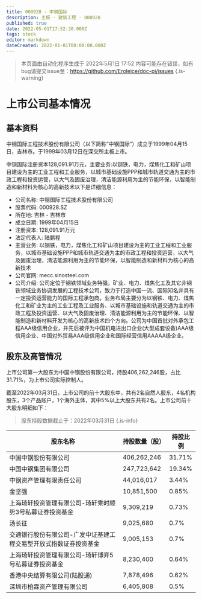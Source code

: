 ```yaml
---
title: 000928 - 中钢国际
description: 主板 - 建筑工程 - 000928
published: true
date: 2022-05-01T17:52:38.000Z
tags: stock
editor: markdown
dateCreated: 2022-01-01T00:00:00.000Z
---
```


> 本页面由自动化程序生成于 2022年5月1日 17:52
> 内容可能存在错误，如有bug请提交issue至：https://github.com/Eroleice/doc-pi/issues
{.is-warning}

# 上市公司基本情况

## 基本资料

中钢国际工程技术股份有限公司（以下简称“中钢国际”）成立于1999年04月15日，吉林市。于1999年03月12日在深交所主板上市。

中钢国际注册资本128,091.91万元，主要业务:以钢铁，电力，煤焦化工和矿山项目建设为主的工业工程和工业服务，以城市基础设施PPP和城市轨道交通为主的市政工程和投资运营，以大气及固废治理，清洁能源利用为主的节能环保，以智能制造和新材料为核心的高新技术以下是详细信息：

- 公司名称: 中钢国际工程技术股份有限公司
- 股票代码: 000928.SZ
- 所在地: 吉林 - 吉林市
- 成立日期: 1999年04月15日
- 注册资本: 128,091.91万元
- 法定代表人: 陆鹏程
- 主营业务: 以钢铁，电力，煤焦化工和矿山项目建设为主的工业工程和工业服务，以城市基础设施PPP和城市轨道交通为主的市政工程和投资运营，以大气及固废治理，清洁能源利用为主的节能环保，以智能制造和新材料为核心的高新技术
- 公司官网: mecc.sinosteel.com
- 公司介绍: 公司定位于钢铁领域业务特强，矿业、电力、煤焦化工及其它非钢铁领域业务协调发展的工程技术公司，致力于打造中国一流、国际知名并具有一定投资运营能力的国际工程承包商。业务布局主要分为以钢铁、电力、煤焦化工和矿业为主的工业工程及工业服务、以城市基础设施和轨道交通为主的市政工程及投资运营、以大气及固废治理、清洁能源利用为主的节能环保、以智能制造和新材料开发为核心的高新技术四个方向。公司为中国首批对外承包工程AAA级信用企业，并先后被评为中国机电进出口企业(大型成套设备)AAA级信用企业、中国对外贸易AAA级信用企业和国际经营信用AAAAA级企业。


## 股东及高管情况

上市公司第一大股东为中国中钢股份有限公司，持股406,262,246股，占比31.71%，为上市公司实际控制人。

截至2022年03月31日，上市公司的前十大股东中，共有2名自然人股东，4名机构股东，3个产品账户，1个海外主体，其中5%以上大股东共有2名。上市公司前十大股东明细如下：

> 股东持股数据截止于：2022年03月31日
{.is-info}

| 股东名称 | 持股数量（股） | 持股比例 |
| --- | --- | --- |
| 中国中钢股份有限公司 | 406,262,246 | 31.71% |
| 中国中钢集团有限公司 | 247,723,642 | 19.34% |
| 中钢资产管理有限责任公司 | 44,016,017 | 3.44% |
| 金坚强 | 10,851,500 | 0.85% |
| 上海琦轩投资管理有限公司-琦轩乘时顺势3号私募证券投资基金 | 9,309,219 | 0.73% |
| 汤长征 | 9,025,680 | 0.7% |
| 交通银行股份有限公司-广发中证基建工程交易型开放式指数证券投资基金 | 9,005,153 | 0.7% |
| 上海琦轩投资管理有限公司-琦轩博弈5号私募证券投资基金 | 8,230,400 | 0.64% |
| 香港中央结算有限公司(陆股通) | 7,878,496 | 0.62% |
| 深圳市柏霖资产管理有限公司 | 6,405,808 | 0.5% |




